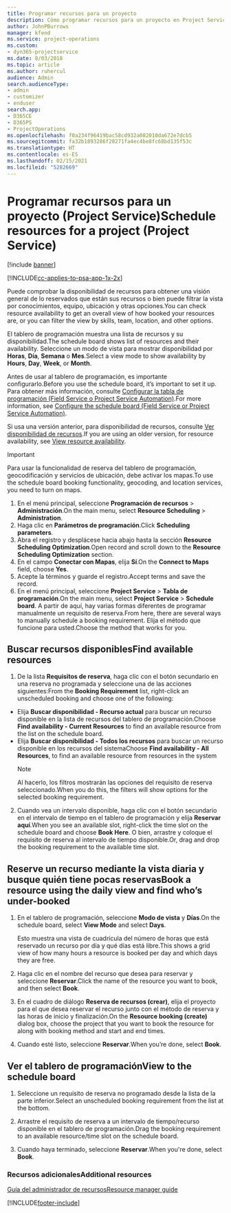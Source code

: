 ```yaml
---
title: Programar recursos para un proyecto
description: Cómo programar recursos para un proyecto en Project Service
author: JohnPBurrows
manager: kfend
ms.service: project-operations
ms.custom:
- dyn365-projectservice
ms.date: 8/03/2018
ms.topic: article
ms.author: ruhercul
audience: Admin
search.audienceType:
- admin
- customizer
- enduser
search.app:
- D365CE
- D365PS
- ProjectOperations
ms.openlocfilehash: f0a234f96419bac58cd932a082010da672e7dcb5
ms.sourcegitcommit: fa32b1893286f20271fa4ec4be8fc68bd135f53c
ms.translationtype: HT
ms.contentlocale: es-ES
ms.lasthandoff: 02/15/2021
ms.locfileid: "5282669"
---
```

# <a name="schedule-resources-for-a-project-project-service"></a><span data-ttu-id="c8e93-103">Programar recursos para un proyecto (Project Service)</span><span class="sxs-lookup"><span data-stu-id="c8e93-103">Schedule resources for a project (Project Service)</span></span>

[!include [banner](../includes/psa-now-project-operations.md)]

[!INCLUDE[cc-applies-to-psa-app-1x-2x](../includes/cc-applies-to-psa-app-1x-2x.md)]

<span data-ttu-id="c8e93-104">Puede comprobar la disponibilidad de recursos para obtener una visión general de lo reservados que están sus recursos o bien puede filtrar la vista por conocimientos, equipo, ubicación y otras opciones.</span><span class="sxs-lookup"><span data-stu-id="c8e93-104">You can check resource availability to get an overall view of how booked your resources are, or you can filter the view by skills, team, location, and other options.</span></span>  
  
<span data-ttu-id="c8e93-105">El tablero de programación muestra una lista de recursos y su disponibilidad.</span><span class="sxs-lookup"><span data-stu-id="c8e93-105">The schedule board shows list of resources and their availability.</span></span> <span data-ttu-id="c8e93-106">Seleccione un modo de vista para mostrar disponibilidad por **Horas**, **Día**, **Semana** o **Mes**.</span><span class="sxs-lookup"><span data-stu-id="c8e93-106">Select a view mode to show availability by **Hours**, **Day**, **Week**, or **Month**.</span></span>  
  
<span data-ttu-id="c8e93-107">Antes de usar al tablero de programación, es importante configurarlo.</span><span class="sxs-lookup"><span data-stu-id="c8e93-107">Before you use the schedule board, it’s important to set it up.</span></span> <span data-ttu-id="c8e93-108">Para obtener más información, consulte [Configurar la tabla de programación (Field Service o Project Service Automation)](https://docs.microsoft.com/dynamics365/field-service/configure-schedule-board).</span><span class="sxs-lookup"><span data-stu-id="c8e93-108">For more information, see [Configure the schedule board (Field Service or Project Service Automation)](https://docs.microsoft.com/dynamics365/field-service/configure-schedule-board).</span></span>
  
<span data-ttu-id="c8e93-109">Si usa una versión anterior, para disponibilidad de recursos, consulte [Ver disponibilidad de recursos](../psa/view-resource-availability.md).</span><span class="sxs-lookup"><span data-stu-id="c8e93-109">If you are using an older version, for resource availability, see [View resource availability](../psa/view-resource-availability.md).</span></span>  

> [!IMPORTANT]
>  <span data-ttu-id="c8e93-110">Para usar la funcionalidad de reserva del tablero de programación, geocodificación y servicios de ubicación, debe activar los mapas.</span><span class="sxs-lookup"><span data-stu-id="c8e93-110">To use the schedule board booking functionality, geocoding, and location services, you need to turn on maps.</span></span>  
> 
> 1. <span data-ttu-id="c8e93-111">En el menú principal, seleccione **Programación de recursos** > **Administración**.</span><span class="sxs-lookup"><span data-stu-id="c8e93-111">On the main menu, select **Resource Scheduling** > **Administration**.</span></span>  
> 2. <span data-ttu-id="c8e93-112">Haga clic en **Parámetros de programación**.</span><span class="sxs-lookup"><span data-stu-id="c8e93-112">Click **Scheduling parameters**.</span></span>  
> 3. <span data-ttu-id="c8e93-113">Abra el registro y desplácese hacia abajo hasta la sección **Resource Scheduling Optimization**.</span><span class="sxs-lookup"><span data-stu-id="c8e93-113">Open record and scroll down to the **Resource Scheduling Optimization** section.</span></span>  
> 4. <span data-ttu-id="c8e93-114">En el campo **Conectar con Mapas**, elija **Sí**.</span><span class="sxs-lookup"><span data-stu-id="c8e93-114">On the **Connect to Maps** field, choose **Yes**.</span></span>  
> 5. <span data-ttu-id="c8e93-115">Acepte la términos y guarde el registro.</span><span class="sxs-lookup"><span data-stu-id="c8e93-115">Accept terms and save the record.</span></span>  
> 6. <span data-ttu-id="c8e93-116">En el menú principal, seleccione **Project Service** > **Tabla de programación**.</span><span class="sxs-lookup"><span data-stu-id="c8e93-116">On the main menu, select **Project Service** > **Schedule board**.</span></span> <span data-ttu-id="c8e93-117">A partir de aquí, hay varias formas diferentes de programar manualmente un requisito de reserva.</span><span class="sxs-lookup"><span data-stu-id="c8e93-117">From here, there are several ways to manually schedule a booking requirement.</span></span> <span data-ttu-id="c8e93-118">Elija el método que funcione para usted.</span><span class="sxs-lookup"><span data-stu-id="c8e93-118">Choose the method that works for you.</span></span>
  
## <a name="find-available-resources"></a><span data-ttu-id="c8e93-119">Buscar recursos disponibles</span><span class="sxs-lookup"><span data-stu-id="c8e93-119">Find available resources</span></span>

1.  <span data-ttu-id="c8e93-120">De la lista **Requisitos de reserva**, haga clic con el botón secundario en una reserva no programada y seleccione una de las acciones siguientes:</span><span class="sxs-lookup"><span data-stu-id="c8e93-120">From the **Booking Requirement** list, right-click an unscheduled booking and choose one of the following:</span></span>  
  
- <span data-ttu-id="c8e93-121">Elija **Buscar disponibilidad - Recurso actual** para buscar un recurso disponible en la lista de recursos del tablero de programación.</span><span class="sxs-lookup"><span data-stu-id="c8e93-121">Choose **Find availability - Current Resources** to find an available resource from the list on the schedule board.</span></span>  
- <span data-ttu-id="c8e93-122">Elija **Buscar disponibilidad - Todos los recursos** para buscar un recurso disponible en los recursos del sistema</span><span class="sxs-lookup"><span data-stu-id="c8e93-122">Choose **Find availability - All Resources**, to find an available resource from resources in the system</span></span>  
   > [!NOTE]
   >  <span data-ttu-id="c8e93-123">Al hacerlo, los filtros mostrarán las opciones del requisito de reserva seleccionado.</span><span class="sxs-lookup"><span data-stu-id="c8e93-123">When you do this, the filters will show options for the selected booking requirement.</span></span>  
  
2. <span data-ttu-id="c8e93-124">Cuando vea un intervalo disponible, haga clic con el botón secundario en el intervalo de tiempo en el tablero de programación y elija **Reservar aquí**.</span><span class="sxs-lookup"><span data-stu-id="c8e93-124">When you see an available slot, right-click the time slot on the schedule board and choose **Book Here**.</span></span> <span data-ttu-id="c8e93-125">O bien, arrastre y coloque el requisito de reserva al intervalo de tiempo disponible.</span><span class="sxs-lookup"><span data-stu-id="c8e93-125">Or, drag and drop the booking requirement to the available time slot.</span></span>  
  

## <a name="book-a-resource-using-the-daily-view-and-find-whos-under-booked"></a><span data-ttu-id="c8e93-126">Reserve un recurso mediante la vista diaria y busque quién tiene pocas reservas</span><span class="sxs-lookup"><span data-stu-id="c8e93-126">Book a resource using the daily view and find who’s under-booked</span></span>
  
1.  <span data-ttu-id="c8e93-127">En el tablero de programación, seleccione **Modo de vista** y **Días**.</span><span class="sxs-lookup"><span data-stu-id="c8e93-127">On the schedule board, select **View Mode** and select **Days**.</span></span>  
  
    <span data-ttu-id="c8e93-128">Esto muestra una vista de cuadrícula del número de horas que está reservado un recurso por día y qué días está libre.</span><span class="sxs-lookup"><span data-stu-id="c8e93-128">This shows a grid view of how many hours a resource is booked per day and which days they are free.</span></span>  
  
2.  <span data-ttu-id="c8e93-129">Haga clic en el nombre del recurso que desea para reservar y seleccione **Reservar**.</span><span class="sxs-lookup"><span data-stu-id="c8e93-129">Click the name of the resource you want to book, and then select **Book**.</span></span>  
  
3.  <span data-ttu-id="c8e93-130">En el cuadro de diálogo **Reserva de recursos (crear)**, elija el proyecto para el que desea reservar el recurso junto con el método de reserva y las horas de inicio y finalización.</span><span class="sxs-lookup"><span data-stu-id="c8e93-130">On the **Resource booking (create)** dialog box, choose the project that you want to book the resource for along with booking method and start and end times.</span></span>  
  
4.  <span data-ttu-id="c8e93-131">Cuando esté listo, seleccione **Reservar**.</span><span class="sxs-lookup"><span data-stu-id="c8e93-131">When you’re done, select **Book**.</span></span>  
  
## <a name="view-to-the-schedule-board"></a><span data-ttu-id="c8e93-132">Ver el tablero de programación</span><span class="sxs-lookup"><span data-stu-id="c8e93-132">View to the schedule board</span></span>
  
1.  <span data-ttu-id="c8e93-133">Seleccione un requisito de reserva no programado desde la lista de la parte inferior.</span><span class="sxs-lookup"><span data-stu-id="c8e93-133">Select an unscheduled booking requirement from the list at the bottom.</span></span>  
  
2.  <span data-ttu-id="c8e93-134">Arrastre el requisito de reserva a un intervalo de tiempo/recurso disponible en el tablero de programación.</span><span class="sxs-lookup"><span data-stu-id="c8e93-134">Drag the booking requirement to an available resource/time slot on the schedule board.</span></span>  
  
3.  <span data-ttu-id="c8e93-135">Cuando haya terminado, seleccione **Reservar**.</span><span class="sxs-lookup"><span data-stu-id="c8e93-135">When you're done, select **Book**.</span></span>  
  
### <a name="additional-resources"></a><span data-ttu-id="c8e93-136">Recursos adicionales</span><span class="sxs-lookup"><span data-stu-id="c8e93-136">Additional resources</span></span>  
 [<span data-ttu-id="c8e93-137">Guía del administrador de recursos</span><span class="sxs-lookup"><span data-stu-id="c8e93-137">Resource manager guide</span></span>](../psa/resource-manager-guide.md)


[!INCLUDE[footer-include](../includes/footer-banner.md)]